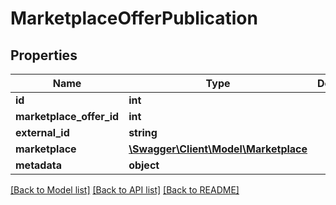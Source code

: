 # MarketplaceOfferPublication

## Properties
Name | Type | Description | Notes
------------ | ------------- | ------------- | -------------
**id** | **int** |  | [optional] 
**marketplace_offer_id** | **int** |  | [optional] 
**external_id** | **string** |  | [optional] 
**marketplace** | [**\Swagger\Client\Model\Marketplace**](Marketplace.md) |  | [optional] 
**metadata** | **object** |  | [optional] 

[[Back to Model list]](../README.md#documentation-for-models) [[Back to API list]](../README.md#documentation-for-api-endpoints) [[Back to README]](../README.md)


